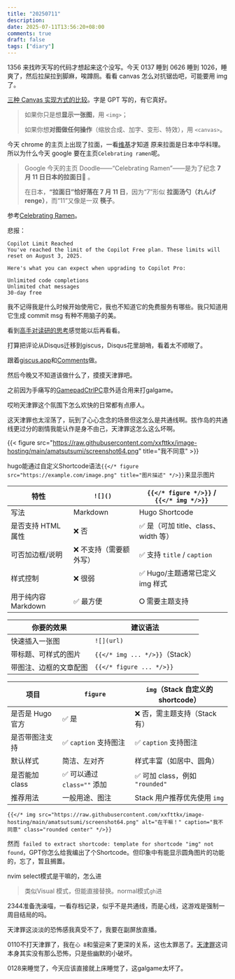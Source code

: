 ```yaml
---
title: "20250711"
description:
date: 2025-07-11T13:56:20+08:00
comments: true
draft: false
tags: ["diary"]
---
```


1356 来找昨天写的代码才想起来这个没写。今天 0137 睡到 0626 睡到 1026，睡爽了，然后拉屎拉到脚麻，唉蹲厕。看看 canvas 怎么对抗锯齿吧，可能要用 img 了。

[三种 Canvas 实现方式的比较](https://xxfttkx.github.io/p/%E4%B8%89%E7%A7%8D-canvas-%E5%AE%9E%E7%8E%B0%E6%96%B9%E5%BC%8F%E7%9A%84%E6%AF%94%E8%BE%83/)。字是 GPT 写的，有它真好。

> 如果你只是想**显示一张图**，用 `<img>`；
>
> 如果你想**对图做任何操作**（缩放合成、加字、变形、特效），用 `<canvas>`。

今天 chrome 的主页上出现了拉面，一看[维基](https://zh.wikipedia.org/wiki/%E6%97%A5%E6%9C%AC%E6%8B%89%E9%9D%A2)才知道 原来拉面是日本中华料理。所以为什么今天 google 要在主页`Celebrating ramen`呢。

> Google 今天的主页 Doodle——“Celebrating Ramen”——是为了纪念 **7 月 11 日日本的拉面日**🎉 。
>
> 在日本，**“拉面日”恰好落在 7 月 11 日**，因为“7”形似 **拉面汤勺（れんげ renge）**，而“11”又像是一双 **筷子**。

参考[Celebrating Ramen](https://doodles.google/doodle/celebrating-ramen/)。

悲报：

```
Copilot Limit Reached
You've reached the limit of the Copilot Free plan. These limits will reset on August 3, 2025.

Here's what you can expect when upgrading to Copilot Pro:

Unlimited code completions
Unlimited chat messages
30-day free
```

我不记得我是什么时候开始使用它，我也不知道它的免费服务有哪些。我只知道用它生成 commit msg 有种不用脑子的美。

看到[高手对读研的思考](https://blog.r-ay.cn/articles/455-graduate-or-not)感觉能以后再看看。

打算把评论从Disqus迁移到giscus，Disqus花里胡哨，看着太不顺眼了。

跟着[giscus.app](https://giscus.app/zh-CN)和[Comments](https://stack.jimmycai.com/config/comments)做。

然后今晚又不知道该做什么了，摸摸天津罪吧。

之前因为手痛写的[GamepadCtrlPC](https://github.com/xxfttkx/GamepadCtrlPC)意外适合用来打galgame。

哎哟天津罪这个氛围下怎么欢快的日常都有点瘆人。

这天津罪也太淫荡了，玩到了心心念念的场景但这怎么是共通线啊。拔作岛的共通线更过分的剧情我能认作是身不由己，天津罪这怎么这么坏啊。

{{< figure src="https://raw.githubusercontent.com/xxfttkx/image-hosting/main/amatsutsumi/screenshot64.png" title="我不同意" >}}

hugo能通过自定义Shortcode语法`{{</* figure src="https://example.com/image.png" title="图片描述" */>}}`来显示图片


| 特性             | `![]()`      | `{{</* figure */>}}` / `{{</* img */>}}` |
| -------------- | ------------ | -------------------------------- |
| 写法             | Markdown     | Hugo Shortcode                   |
| 是否支持 HTML 属性   | ❌ 否          | ✅ 是（可加 title、class、width 等）      |
| 可否加边框/说明       | ❌ 不支持（需要额外写） | ✅ 支持 `title` / `caption`         |
| 样式控制           | ❌ 很弱         | ✅ Hugo/主题通常已定义 img 样式            |
| 用于纯内容 Markdown | ✅ 最方便        | ⭘ 需要主题支持                         |

| 你要的效果       | 建议语法                     |
| ----------- | ------------------------ |
| 快速插入一张图     | `![](url)`               |
| 带标题、可样式的图片  | `{{</* img ... */>}}`（Stack） |
| 带图注、边框的文章配图 | `{{</* figure ... */>}}`     |

| 项目          | `figure`             | `img`（Stack 自定义的 shortcode） |
| ----------- | -------------------- | --------------------------- |
| 是否是 Hugo 官方 | ✅ 是                  | ❌ 否，需主题支持（Stack 有）          |
| 是否带图注支持     | ✅ `caption` 支持图注     | ✅ `caption` 支持图注            |
| 默认样式        | 简洁、左对齐               | 样式丰富（如居中、圆角）                |
| 是否能加 class  | ✅ 可以通过 `class=""` 添加 | ✅ 可加 class，例如 `"rounded"`   |
| 推荐用法        | 一般用途、图注              | Stack 用户推荐优先使用 `img`

`{{</* img src="https://raw.githubusercontent.com/xxfttkx/image-hosting/main/amatsutsumi/screenshot64.png" alt="在干嘛！" caption="我不同意" class="rounded center" */>}}`

然而` failed to extract shortcode: template for shortcode "img" not found`，GPT你怎么给我编出了个Shortcode。但印象中有能显示圆角图片的功能的，忘了，暂且搁置。

nvim select模式是干嘛的，怎么进

> 类似Visual 模式，但能直接替换。normal模式`gh`进

2344准备洗澡喵，一看存档记录，似乎不是共通线，而是心线，这游戏是强制一周目结局的吗。

天津罪这淡淡的恐怖感我真受不了，我要在副屏放直播。

0110不打天津罪了，我在`心 8`和萤迎来了更深的关系，这也太罪恶了。[天津罪](https://zh.wikipedia.org/wiki/%E7%BD%AA_(%E6%97%A5%E6%9C%AC%E8%A9%9E%E8%AA%9E)#%E5%A4%A9%E6%B4%A5%E7%BD%AA)这词本身其实没有那么恐怖，只是些幽默的小破坏。

0128来睡觉了，今天应该直接就上床睡觉了，这galgame太坏了。
